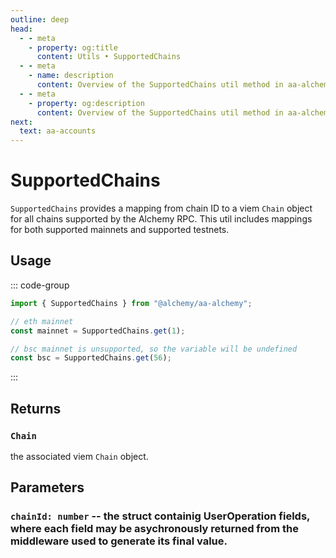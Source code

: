 ```yaml
---
outline: deep
head:
  - - meta
    - property: og:title
      content: Utils • SupportedChains
  - - meta
    - name: description
      content: Overview of the SupportedChains util method in aa-alchemy
  - - meta
    - property: og:description
      content: Overview of the SupportedChains util method in aa-alchemy
next:
  text: aa-accounts
---
```


# SupportedChains

`SupportedChains` provides a mapping from chain ID to a viem `Chain` object for all chains supported by the Alchemy RPC. This util includes mappings for both supported mainnets and supported testnets.

## Usage

::: code-group

```ts [example.ts]
import { SupportedChains } from "@alchemy/aa-alchemy";

// eth mainnet
const mainnet = SupportedChains.get(1);

// bsc mainnet is unsupported, so the variable will be undefined
const bsc = SupportedChains.get(56);
```

:::

## Returns

### `Chain`

the associated viem `Chain` object.

## Parameters

### `chainId: number` -- the struct containig UserOperation fields, where each field may be asychronously returned from the middleware used to generate its final value.
